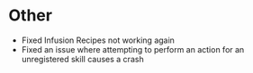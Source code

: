 # Other
* Fixed Infusion Recipes not working again
* Fixed an issue where attempting to perform an action for an unregistered skill causes a crash
